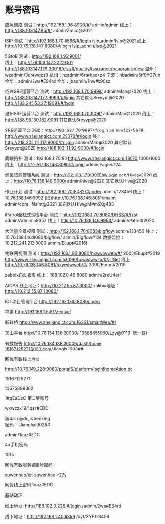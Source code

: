 # 账号密码

应急调度
测试：http://192.168.1.96:8900/#/        admin/admin
线上：http://188.103.147.85/#/     admin/Zmcc@2021    

ISIP
测试：http://192.168.1.70:8566/#/login       isip_admin/Isip@2021
线上：http://10.76.138.147:8080/#/login    isip_admin/Isip@2021

5GtoB
测试：http://192.168.1.96:9001/        
线上：http://188.103.147.222:9001     
http://188.103.147.179:30018/dist/#/qualityAssurance/panoramicView 
温州：wzadmin/3dr#wqzs8
杭州：hzadmin/6rt#had4z4
宁波：nbadmin/5tf9YG7uh
金华：admin/2wa#ES4rd
金华：jhadmin/1hw#k90sz

绍兴SRE运营平台
测试：http://192.168.1.70:9999/     admin/Man@2020
线上：http://188.103.147.177:9999/#/login    其它默认Sreyypt@2020
http://183.245.53.27:19091/#/login

温州SRE运营平台
测试：http://192.168.1.70:9091/     admin/Man@2020
线上：http://188.99.130.162:9091     其它默认Sreyypt@2020

SRE运营平台
测试：http://192.168.1.70:9997/#/login     admin/12345678
      http://www.zhejiangict.com:29070/#/login
线上：http://218.205.111.117:9000/#/login    admin/Man@2020 其它默认Sreyypt@2020
          http://188.103.111.92:9000/#/login

鹰眼拓扑
测试：192.168.1.70:80      http://www.zhejiangict.com:18070  1000/1000
线上：http://10.76.138.148:8080/#/login    admin/Eagle#124

蜂巢资源管理系统
测试：http://192.168.1.70:9995/#/login     ccb/Hive@2020
线上：http://10.76.138.148:9000/      admin/hive@2020    其它默认Hive@2020

作业计划
测试：http://192.168.1.70:8082/#/index     admin/123456
线上：10.76.138.146:9992          (旧)http://10.76.138.146:8081/imaint  admin/core_iMaint@2021  其它默认H!w@M#m$Xg483

iPatrol全栈式巡检平台
测试：http://192.168.1.70:8080/DHSS/#/first                        admin/Admin159357
线上：http://10.76.138.146:9993/                                            admin/iPatrol#2020

大流量全景视图
测试：http://192.168.1.70:8083/bigflow                          admin/123456
线上：10.76.138.146:8080/bigflow/                                  admin/Bigflow#124
数据监控：10.212.241.212:3000     admin/Ebupt#2016f

物联网视图
测试：http://192.168.1.96:8080/hxwwlwweb/#/                 2000/Ebupt#2019
http://www.zhejiangict.com:58096/hxwwlwweb/#/allNet
线上：http://10.76.138.146:8081/hxwwlwweb/#/               2000/Ebupt#2019

zabbix自动报告
线上：188.102.0.46:8080      admin/2reU4er!


AIOPS
线上地址：http://10.212.55.87:3000/
zabbix地址：http://10.212.55.87:13080/

ICT项目管理平台
http://192.168.1.60:8080/index                       

禅道
http://192.168.1.5:81/zentao/      

彩虹桥
http://www.zhejiangict.com:16361/smartWeb/#/    

天山平台
http://10.76.134.138:30000/      13588455960/Lzy@0119  (阮一荻)

有数报告
http://10.76.134.138:30006/dash/home     15167125271@139.com/Jianghui903##

网优有数线上地址

http://10.76.149.228:9080/portalS/platform/login!homeAtion.do

15167125271

13675899362

1#qEaDzC     第二层账号

wxwzzx19/1qaz#EDC

新4a:   njydr_lizhenxing    
密码：  Jianghui903##

admin/1qaz#EDC

4a手机密码

1015

网优有数服务器账号密码

suwenhao/ict-suwenhao-r27y

网优线上密码     1qaz#EDC



基站动环

线上地址: http://188.102.0.226/#/login      /admin/2wa#ES4rd

线下地址：http://192.168.1.40:6359    /xyf/XYF123456